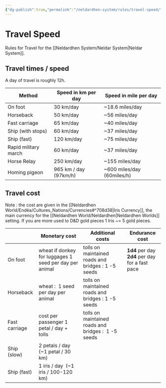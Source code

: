 ```yaml
---
{"dg-publish":true,"permalink":"/neldardhen-system/rules/travel-speed/"}
---
```



# Travel Speed
Rules for Travel for the [[Neldardhen System/Neldar System\|Neldar System]].

## Travel times / speed

A day of travel is roughly 12h.

| Method               | Speed in km per day   | Speed in mile per day      |
| -------------------- | --------------------- | -------------------------- |
| On foot              | 30 km/day             | ~18.6 miles/day            |
| Horseback            | 50 km/day             | ~56 miles/day              |
| Fast carriage        | 65 km/day             | ~40 miles/day              |
| Ship (with stops)    | 60 km/day             | ~37 miles/day              |
| Ship (fast)          | 120 km/day            | ~75 miles/day              |
| Rapid military march | 60 km/day             | ~37 miles/day              |
| Horse Relay          | 250 km/day            | ~155 miles/day             |
| Homing pigeon        | 965 km / day (97km/h) | ~600 miles/day (60miles/h) |

## Travel cost
Note : the cost are given in the [[Neldardhen World/Endëa/Cultures_Nations/Currencies#^708d38\|Iris Currency]], the main currency for the [[Neldardhen World/Neldardhen\|Neldardhen Worlds]] setting. 
If you are more used to D&D gold pieces 1 Iris ~= 5 gold pieces.

|               | Monetary cost                                          | Additional costs                                    | Endurance cost                                     |
| ------------- | ------------------------------------------------------ | --------------------------------------------------- | -------------------------------------------------- |
| On foot       | wheat if donkey for luggages 1 seed per day per animal | tolls on maintained roads and bridges : 1 -5 seeds  | **1d4** per day<br>**2d4** per day for a fast pace |
| Horseback     | wheat :  1 seed per day per animal                     | tolls on maintained roads and bridges : 1 -5 seeds  |                                                    |
| Fast carriage | cost per passenger 1 petal / day + tolls               | tolls on maintained roads and bridges :  1 -5 seeds |                                                    |
| Ship (slow)   | 2 petals / day (~1 petal / 30 km)                      |                                                     |                                                    |
| Ship (fast)   | 1 iris / day  (~1 iris / 100-120 km)                   |                                                     |                                                    |
